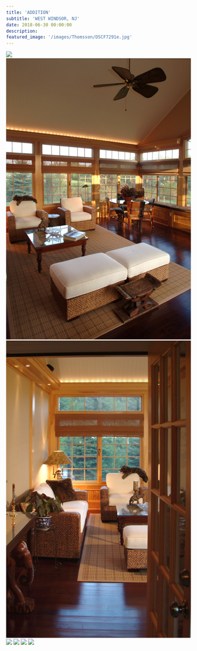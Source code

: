 ```yaml
---
title: 'ADDITION'
subtitle: 'WEST WINDSOR, NJ'
date: 2018-06-30 00:00:00
description: 
featured_image: '/images/Thomsson/DSCF7291e.jpg'
---
```


<div class="gallery" data-columns="2">
	<img src="/images/Thomsson/DSCF7308e.jpg">
	<img src="/images/Thomsson/DSCF7311e.jpg">
	<img src="/images/Thomsson/DSCF7324e.jpg">
	<img src="/images/Thomsson/DSCF7353e.jpg">
	<img src="/images/Thomsson/DSCF7455e_new.jpg">
	<img src="/images/Thomsson/DSCF7470e_new.jpg">
	<img src="/images/Thomsson/DSCF7543e_new.jpg">
</div>
